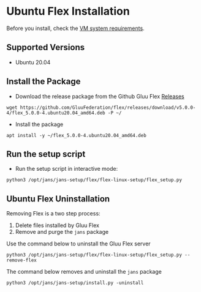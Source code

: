 
# Ubuntu Flex Installation

Before you install, check the [VM system requirements](vm-requirements.md).

## Supported Versions
- Ubuntu 20.04

## Install the Package

- Download the release package from the Github Gluu Flex [Releases](https://github.com/GluuFederation/flex/releases)

```
wget https://github.com/GluuFederation/flex/releases/download/v5.0.0-4/flex_5.0.0-4.ubuntu20.04_amd64.deb -P ~/
```

- Install the package

```
apt install -y ~/flex_5.0.0-4.ubuntu20.04_amd64.deb
```

## Run the setup script

- Run the setup script in interactive mode:

```
python3 /opt/jans/jans-setup/flex/flex-linux-setup/flex_setup.py
```

## Ubuntu Flex Uninstallation

Removing Flex is a two step process:

1. Delete files installed by Gluu Flex
1. Remove and purge the `jans` package

Use the command below to uninstall the Gluu Flex server

```
python3 /opt/jans/jans-setup/flex/flex-linux-setup/flex_setup.py --remove-flex
```

<!-- I need to add the output when command is run. -->


The command below removes and uninstall the `jans` package

```
python3 /opt/jans/jans-setup/install.py -uninstall

```

<!-- I need to add the output when command is run. -->
